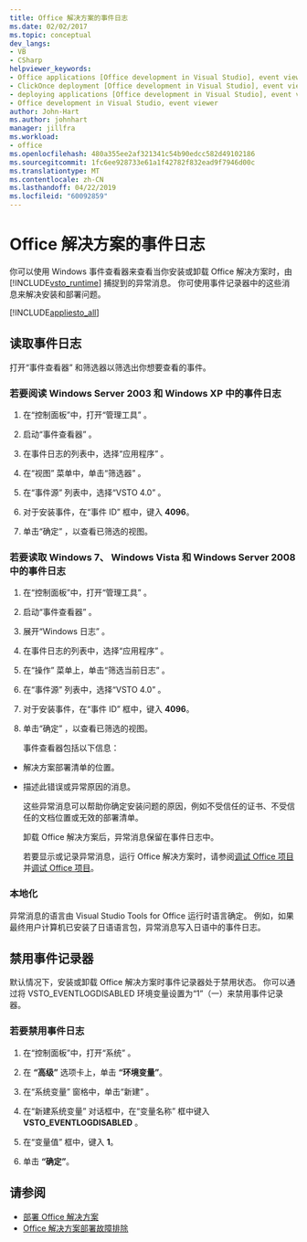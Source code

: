 ```yaml
---
title: Office 解决方案的事件日志
ms.date: 02/02/2017
ms.topic: conceptual
dev_langs:
- VB
- CSharp
helpviewer_keywords:
- Office applications [Office development in Visual Studio], event viewer
- ClickOnce deployment [Office development in Visual Studio], event viewer
- deploying applications [Office development in Visual Studio], event viewer
- Office development in Visual Studio, event viewer
author: John-Hart
ms.author: johnhart
manager: jillfra
ms.workload:
- office
ms.openlocfilehash: 480a355ee2af321341c54b90edcc582d49102186
ms.sourcegitcommit: 1fc6ee928733e61a1f42782f832ead9f7946d00c
ms.translationtype: MT
ms.contentlocale: zh-CN
ms.lasthandoff: 04/22/2019
ms.locfileid: "60092859"
---
```

# <a name="event-logging-for-office-solutions"></a>Office 解决方案的事件日志
  你可以使用 Windows 事件查看器来查看当你安装或卸载 Office 解决方案时，由 [!INCLUDE[vsto_runtime](../vsto/includes/vsto-runtime-md.md)] 捕捉到的异常消息。 你可使用事件记录器中的这些消息来解决安装和部署问题。

 [!INCLUDE[appliesto_all](../vsto/includes/appliesto-all-md.md)]

## <a name="read-the-event-log"></a>读取事件日志
 打开“事件查看器”  和筛选器以筛选出你想要查看的事件。

### <a name="to-read-the-event-log-in-windows-server-2003-and-windows-xp"></a>若要阅读 Windows Server 2003 和 Windows XP 中的事件日志

1. 在“控制面板”中，打开“管理工具” 。

2. 启动“事件查看器” 。

3. 在事件日志的列表中，选择“应用程序” 。

4. 在“视图”  菜单中，单击“筛选器” 。

5. 在“事件源”  列表中，选择“VSTO 4.0” 。

6. 对于安装事件，在“事件 ID”  框中，键入 **4096**。

7. 单击“确定”  ，以查看已筛选的视图。

### <a name="to-read-the-event-log-in-windows-7-windows-vista-and-windows-server-2008"></a>若要读取 Windows 7、 Windows Vista 和 Windows Server 2008 中的事件日志

1. 在“控制面板”中，打开“管理工具” 。

2. 启动“事件查看器” 。

3. 展开“Windows 日志” 。

4. 在事件日志的列表中，选择“应用程序” 。

5. 在“操作”  菜单上，单击“筛选当前日志” 。

6. 在“事件源”  列表中，选择“VSTO 4.0” 。

7. 对于安装事件，在“事件 ID”  框中，键入 **4096**。

8. 单击“确定”  ，以查看已筛选的视图。

   事件查看器包括以下信息：

- 解决方案部署清单的位置。

- 描述此错误或异常原因的消息。

  这些异常消息可以帮助你确定安装问题的原因，例如不受信任的证书、不受信任的文档位置或无效的部署清单。

  卸载 Office 解决方案后，异常消息保留在事件日志中。

  若要显示或记录异常消息，运行 Office 解决方案时，请参阅[调试 Office 项目](../vsto/debugging-office-projects.md)并[调试 Office 项目](../vsto/debugging-office-projects.md)。

### <a name="localization"></a>本地化
 异常消息的语言由 Visual Studio Tools for Office 运行时语言确定。 例如，如果最终用户计算机已安装了日语语言包，异常消息写入日语中的事件日志。

## <a name="disable-the-event-logger"></a>禁用事件记录器
 默认情况下，安装或卸载 Office 解决方案时事件记录器处于禁用状态。 你可以通过将 VSTO_EVENTLOGDISABLED 环境变量设置为“1”（一）来禁用事件记录器。

### <a name="to-disable-the-event-log"></a>若要禁用事件日志

1. 在“控制面板”中，打开“系统” 。

2. 在 **“高级”** 选项卡上，单击 **“环境变量”**。

3. 在“系统变量”  窗格中，单击“新建” 。

4. 在“新建系统变量”  对话框中，在“变量名称”  框中键入 **VSTO_EVENTLOGDISABLED** 。

5. 在“变量值”  框中，键入 **1**。

6. 单击 **“确定”**。

## <a name="see-also"></a>请参阅
- [部署 Office 解决方案](../vsto/deploying-an-office-solution.md)
- [Office 解决方案部署故障排除](../vsto/troubleshooting-office-solution-deployment.md)
